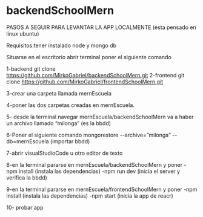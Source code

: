 # backendSchoolMern
PASOS A SEGUIR PARA LEVANTAR LA APP LOCALMENTE (esta pensado en linux ubuntu)

Requisitos:tener instalado node y mongo db

Situarse en el escritorio abrir terminal poner el siguiente comando

1-backend git clone https://github.com/MirkoGabriel/backendSchoolMern.git
2-frontend git clone https://github.com/MirkoGabriel/frontendSchoolMern.git

3-crear una carpeta llamada mernEscuela

4-poner las dos carpetas creadas en mernEscuela.

5- desde la terminal navegar mernEscuela/backendSchoolMern
va a haber un archivo llamado “milonga” (es la bbdd)

6-Poner el siguiente comando 
mongorestore --archive=”milonga” --db=mernEscuela (importar bbdd)

7-abrir visualStudioCode u  otro editor de texto

8-en la terminal pararse en mernEscuela/backendSchoolMern y poner
  -npm install (instala las dependencias)
  -npm run dev (inicia el server y verifica la bbdd)

9-en la terminal pararse en mernEscuela/frontendSchoolMern y poner
  -npm install (instala las dependencias)
  -npm start (inicia la app de reacr)

10- probar app




